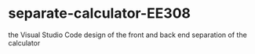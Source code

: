 # separate-calculator-EE308
 the Visual Studio Code design of the front and back end separation of the calculator
